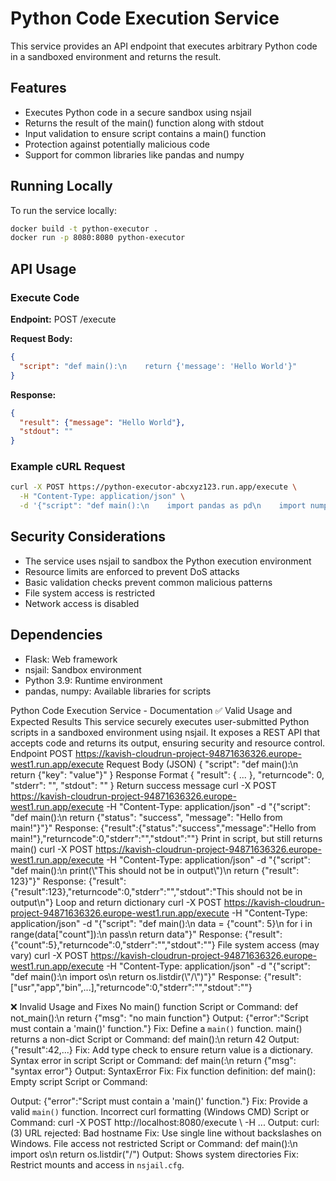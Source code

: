 # Python Code Execution Service

This service provides an API endpoint that executes arbitrary Python code in a sandboxed environment and returns the result.

## Features

- Executes Python code in a secure sandbox using nsjail
- Returns the result of the main() function along with stdout
- Input validation to ensure script contains a main() function
- Protection against potentially malicious code
- Support for common libraries like pandas and numpy

## Running Locally

To run the service locally:

```bash
docker build -t python-executor .
docker run -p 8080:8080 python-executor
```

## API Usage

### Execute Code

**Endpoint:** POST /execute

**Request Body:**
```json
{
  "script": "def main():\n    return {'message': 'Hello World'}"
}
```

**Response:**
```json
{
  "result": {"message": "Hello World"},
  "stdout": ""
}
```

### Example cURL Request

```bash
curl -X POST https://python-executor-abcxyz123.run.app/execute \
  -H "Content-Type: application/json" \
  -d '{"script": "def main():\n    import pandas as pd\n    import numpy as np\n    data = {\"A\": [1, 2, 3], \"B\": [4, 5, 6]}\n    df = pd.DataFrame(data)\n    return {\"sum\": int(np.sum(df[\"A\"]))}"}'
```

## Security Considerations

- The service uses nsjail to sandbox the Python execution environment
- Resource limits are enforced to prevent DoS attacks
- Basic validation checks prevent common malicious patterns
- File system access is restricted
- Network access is disabled

## Dependencies

- Flask: Web framework
- nsjail: Sandbox environment
- Python 3.9: Runtime environment
- pandas, numpy: Available libraries for scripts


Python Code Execution Service - Documentation
✅ Valid Usage and Expected Results
This service securely executes user-submitted Python scripts in a sandboxed environment using nsjail. It exposes a REST API that accepts code and returns its output, ensuring security and resource control.
Endpoint
POST https://kavish-cloudrun-project-94871636326.europe-west1.run.app/execute
Request Body (JSON)
{
  "script": "def main():\n  return {\"key\": \"value\"}"
}
Response Format
{
  "result": { ... },
  "returncode": 0,
  "stderr": "",
  "stdout": ""
}
Return success message
curl -X POST https://kavish-cloudrun-project-94871636326.europe-west1.run.app/execute -H "Content-Type: application/json" -d "{\"script\": \"def main():\n  return {\"status\": \"success\", \"message\": \"Hello from main!\"}\"}"
Response:
{"result":{"status":"success","message":"Hello from main!"},"returncode":0,"stderr":"","stdout":""}
Print in script, but still returns main()
curl -X POST https://kavish-cloudrun-project-94871636326.europe-west1.run.app/execute -H "Content-Type: application/json" -d "{\"script\": \"def main():\n  print(\\\"This should not be in output\\\")\n  return {\"result\": 123}\"}"
Response:
{"result":{"result":123},"returncode":0,"stderr":"","stdout":"This should not be in output\n"}
Loop and return dictionary
curl -X POST https://kavish-cloudrun-project-94871636326.europe-west1.run.app/execute -H "Content-Type: application/json" -d "{\"script\": \"def main():\n  data = {\"count\": 5}\n  for i in range(data[\"count\"]):\n    pass\n  return data\"}"
Response:
{"result":{"count":5},"returncode":0,"stderr":"","stdout":""}
File system access (may vary)
curl -X POST https://kavish-cloudrun-project-94871636326.europe-west1.run.app/execute -H "Content-Type: application/json" -d "{\"script\": \"def main():\n  import os\n  return os.listdir(\\"/\\")\"}"
Response:
{"result":["usr","app","bin",...],"returncode":0,"stderr":"","stdout":""}


❌ Invalid Usage and Fixes
No main() function
Script or Command:
def not_main():\n  return {\"msg\": \"no main function\"}
Output:
{"error":"Script must contain a 'main()' function."}
Fix:
Define a `main()` function.
main() returns a non-dict
Script or Command:
def main():\n  return 42
Output:
{"result":42,...}
Fix:
Add type check to ensure return value is a dictionary.
Syntax error in script
Script or Command:
def main(:\n  return {\"msg\": \"syntax error\"}
Output:
SyntaxError
Fix:
Fix function definition: def main():
Empty script
Script or Command:

Output:
{"error":"Script must contain a 'main()' function."}
Fix:
Provide a valid `main()` function.
Incorrect curl formatting (Windows CMD)
Script or Command:
curl -X POST http://localhost:8080/execute \ -H ...
Output:
curl: (3) URL rejected: Bad hostname
Fix:
Use single line without backslashes on Windows.
File access not restricted
Script or Command:
def main():\n  import os\n  return os.listdir(\"/\")
Output:
Shows system directories
Fix:
Restrict mounts and access in `nsjail.cfg`.

